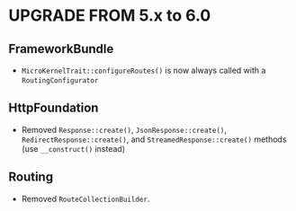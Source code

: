 UPGRADE FROM 5.x to 6.0
=======================

FrameworkBundle
---------------

 * `MicroKernelTrait::configureRoutes()` is now always called with a `RoutingConfigurator`

HttpFoundation
--------------

 * Removed `Response::create()`, `JsonResponse::create()`,
   `RedirectResponse::create()`, and `StreamedResponse::create()` methods (use
   `__construct()` instead)

Routing
-------

 * Removed `RouteCollectionBuilder`.
